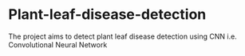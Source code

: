 # Plant-leaf-disease-detection
The project aims to detect plant leaf disease detection using CNN i.e. Convolutional Neural Network
